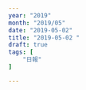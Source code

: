 ```yaml
---
year: "2019"
month: "2019/05"
date: "2019-05-02"
title: "2019-05-02 "
draft: true
tags: [
    "日報"
]

---
```


